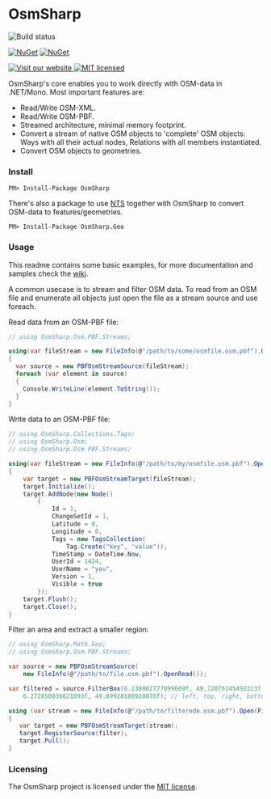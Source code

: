 # OsmSharp

![Build status](http://build.osmsharp.com/app/rest/builds/buildType:(id:OsmSharp_CoreDevelop)/statusIcon)

[![NuGet](https://img.shields.io/nuget/v/OsmSharp.svg?style=flat)](http://www.nuget.org/profiles/OsmSharp)
[![NuGet](https://img.shields.io/nuget/vpre/OsmSharp.svg?style=flat)](http://www.nuget.org/profiles/OsmSharp)

[![Visit our website](https://img.shields.io/badge/website-osmsharp.com-020031.svg) ](http://www.osmsharp.com/)
[![MIT licensed](https://img.shields.io/badge/license-MIT-blue.svg)](https://github.com/OsmSharp/core/blob/develop/LICENSE.md)


OsmSharp's core enables you to work directly with OSM-data in .NET/Mono. Most important features are:

- Read/Write OSM-XML.
- Read/Write OSM-PBF.
- Streamed architecture, minimal memory footprint.
- Convert a stream of native OSM objects to 'complete' OSM objects: Ways with all their actual nodes, Relations with all members instantiated.
- Convert OSM objects to geometries.

### Install

    PM> Install-Package OsmSharp
    
There's also a package to use [NTS](https://github.com/NetTopologySuite/) together with OsmSharp to convert OSM-data to features/geometries.

    PM> Install-Package OsmSharp.Geo

### Usage

This readme contains some basic examples, for more documentation and samples check the [wiki](https://github.com/OsmSharp/core/wiki).

A common usecase is to stream and filter OSM data. To read from an OSM file and enumerate all objects just open the file as a stream source and use foreach.

Read data from an OSM-PBF file:

```csharp
// using OsmSharp.Osm.PBF.Streams;

using(var fileStream = new FileInfo(@"/path/to/some/osmfile.osm.pbf").OpenRead())
{
  var source = new PBFOsmStreamSource(fileStream);
  foreach (var element in source)
  {
    Console.WriteLine(element.ToString());
  }
}
```

Write data to an OSM-PBF file:

```csharp
// using OsmSharp.Collections.Tags;
// using OsmSharp.Osm;
// using OsmSharp.Osm.PBF.Streams;

using(var fileStream = new FileInfo(@"/path/to/my/osmfile.osm.pbf").OpenRead())
{
	var target = new PBFOsmStreamTarget(fileStream);
	target.Initialize();
	target.AddNode(new Node()
		{
			Id = 1,
			ChangeSetId = 1,
			Latitude = 0,
			Longitude = 0,
			Tags = new TagsCollection(
				Tag.Create("key", "value")),
			TimeStamp = DateTime.Now,
			UserId = 1424,
			UserName = "you",
			Version = 1,
			Visible = true
		});
	target.Flush();
	target.Close();
}
```

Filter an area and extract a smaller region:

```csharp
// using OsmSharp.Math.Geo;
// using OsmSharp.Osm.PBF.Streams;

var source = new PBFOsmStreamSource(
	new FileInfo(@"/path/to/file.osm.pbf").OpenRead());

var filtered = source.FilterBox(6.238002777099609f, 49.72076145492323f, 
	6.272850036621093f, 49.69928180928878f); // left, top, right, bottom

using (var stream = new FileInfo(@"/path/to/filterede.osm.pbf").Open(FileMode.Create, FileAccess.ReadWrite))
{
   var target = new PBFOsmStreamTarget(stream);
   target.RegisterSource(filter);
   target.Pull();
}
```


### Licensing
The OsmSharp project is licensed under the [MIT license](https://github.com/OsmSharp/core/blob/develop/LICENSE.md).
